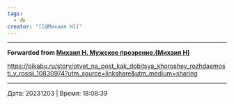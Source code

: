 ```yaml
---
tags:
  - 📥
creator: "[[@Михаил Н]]"
---
```




***

**Forwarded from [Михаил Н. Мужское прозрение.(Михаил Н)](https://t.me/mikhailNPZ/254)**

https://pikabu.ru/story/otvet_na_post_kak_dobitsya_khoroshey_rozhdaemosti_v_rossii_10830974?utm_source=linkshare&utm_medium=sharing

---

Дата: 20231203 | Время: 18:08:39

